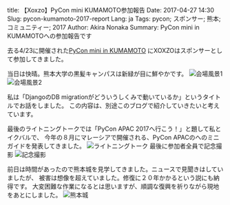 title: 【Xoxzo】PyCon mini KUMAMOTO参加報告
Date: 2017-04-27 14:30
Slug: pycon-kumamoto-2017-report
Lang: ja
Tags: pycon; スポンサー; 熊本; コミュニティー; 2017
Author: Akira Nonaka
Summary: PyCon mini in KUMAMOTOへの参加報告です

去る4/23に開催された[PyCon mini in KUMAMOTO](http://kumamoto.pycon.jp)
にXOXZOはスポンサーとして参加してきました。

当日は快晴。熊本大学の黒髪キャンパスは新緑が目に鮮やかです。
![会場風景1]({filename}/images/pycon-mini-kumamoto-2017/P1060725.JPG)
![会場風景2]({filename}/images/pycon-mini-kumamoto-2017/IMG_8031.JPG)

私は「DjangoのDB migrationがどういうしくみで動いているか」というタイトルでお話をしました。
この内容は、別途このブログで紹介していきたいと考えています。

最後のライトニングトークでは「PyCon APAC 2017へ行こう！」と題して私とイクバルで、
今年の８月にマレーシアで開催される、PyCon APACのへのミニガイドを発表してきました。
![ライトニングトーク]({filename}/images/pycon-mini-kumamoto-2017/DSC_5308.JPG)
最後に参加者全員で記念撮影
![記念撮影]({filename}/images/pycon-mini-kumamoto-2017/DSC_5281.jpg)

前日は時間があったので熊本城を見学してきました。ニュースで見聞きはしていましたが、
被害は想像を超えていました。修復に２０年かかるという説にも納得です。
大変困難な作業になるとは思いますが、順調な復興を祈りながら現地をあとにしました。
![熊本城]({filename}/images/pycon-mini-kumamoto-2017/P1060704.JPG)
